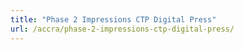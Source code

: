 ```yaml
---
title: "Phase 2 Impressions CTP Digital Press"
url: /accra/phase-2-impressions-ctp-digital-press/
---
```

